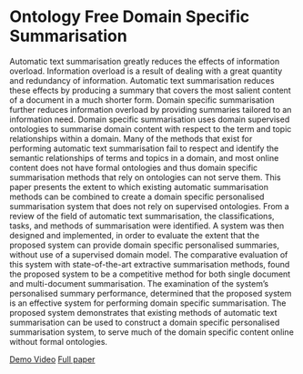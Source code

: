 # Ontology Free Domain Specific Summarisation

Automatic text summarisation greatly reduces the effects of information overload. Information overload is a result of dealing with a great quantity and redundancy of information. Automatic text summarisation reduces these effects by producing a summary that covers the most salient content of a document in a much shorter form. Domain specific summarisation further reduces information overload by providing summaries tailored to an information need. Domain specific summarisation uses domain supervised ontologies to summarise domain content with respect to the term and topic relationships within a domain. Many of the methods that exist for performing automatic text summarisation fail to respect and identify the semantic relationships of terms and topics in a domain, and most online content does not have formal ontologies and thus domain specific summarisation methods that rely on ontologies can not serve them. This paper presents the extent to which existing automatic summarisation methods can be combined to create a domain specific personalised summarisation system that does not rely on supervised ontologies. From a review of the field of automatic text summarisation, the classifications, tasks, and methods of summarisation were identified. A system was then designed and implemented, in order to evaluate the extent that the proposed system can provide domain specific personalised summaries, without use of a supervised domain model. The comparative evaluation of this system with state-of-the-art extractive summarisation methods, found the proposed system to be a competitive method for both single document and multi-document summarisation. The examination of the system’s personalised summary performance, determined that the proposed system is an effective system for performing domain specific summarisation. The proposed system demonstrates that existing methods of automatic text summarisation can be used to construct a domain specific personalised summarisation system, to serve much of the domain specific content online without formal ontologies.

[Demo Video](https://drive.google.com/file/d/1lbF6Xu1B55H0ct7pSM_3tUuhA4Q0RhPy/view?usp=sharing)
[Full paper](https://drive.google.com/file/d/1Y3Fi93cSIrpwMdESiWZttIJ4D5EXXP2c/view?usp=sharing)

